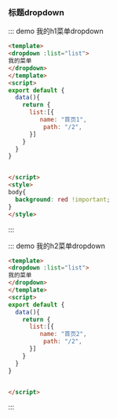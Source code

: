 ### 标题dropdown

::: demo 我的h1菜单dropdown

```html
<template>
<dropdown :list="list">
我的菜单
</dropdown>
</template>
<script>
export default {
  data(){
    return {
      list:[{
         name: "首页1",
          path: "/2",
      }]
    }
  }
}


</script>
<style>
body{
  background: red !important;
}
</style>
```

:::

::: demo 我的h2菜单dropdown

```html
<template>
<dropdown :list="list">
我的菜单
</dropdown>
</template>
<script>
export default {
  data(){
    return {
      list:[{
         name: "首页2",
          path: "/2",
      }]
    }
  }
}


</script>

```
<style>

</style>
:::
